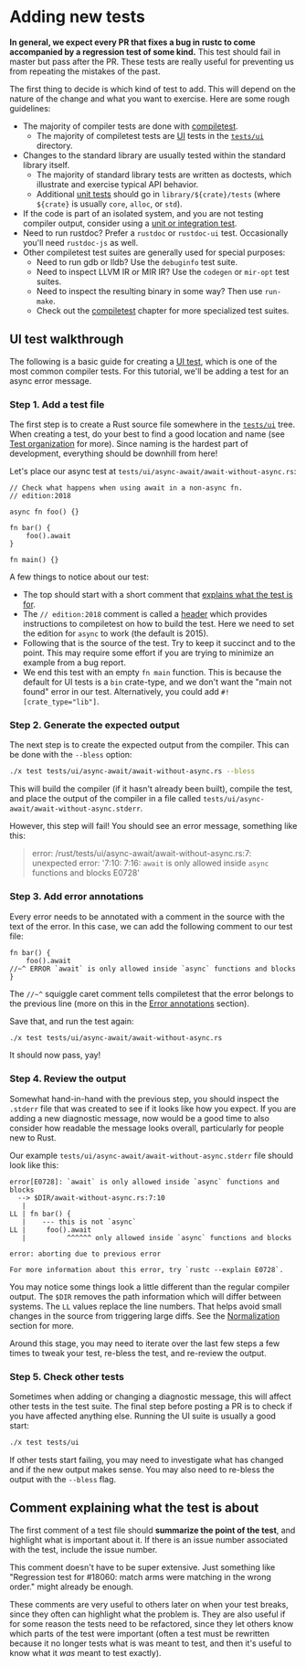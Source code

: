 # Adding new tests

<!-- toc -->

**In general, we expect every PR that fixes a bug in rustc to come
accompanied by a regression test of some kind.** This test should fail
in master but pass after the PR. These tests are really useful for
preventing us from repeating the mistakes of the past.

The first thing to decide is which kind of test to add.
This will depend on the nature of the change and what you want to exercise.
Here are some rough guidelines:

- The majority of compiler tests are done with [compiletest].
  - The majority of compiletest tests are [UI](ui.md) tests in the [`tests/ui`] directory.
- Changes to the standard library are usually tested within the standard library itself.
  - The majority of standard library tests are written as doctests,
    which illustrate and exercise typical API behavior.
  - Additional [unit tests](intro.md#package-tests) should go in
    `library/${crate}/tests` (where `${crate}` is usually `core`, `alloc`, or `std`).
- If the code is part of an isolated system, and you are not testing compiler output,
  consider using a [unit or integration test](intro.md#package-tests).
- Need to run rustdoc? Prefer a `rustdoc` or `rustdoc-ui` test.
  Occasionally you'll need `rustdoc-js` as well.
- Other compiletest test suites are generally used for special purposes:
  - Need to run gdb or lldb? Use the `debuginfo` test suite.
  - Need to inspect LLVM IR or MIR IR? Use the `codegen` or `mir-opt` test suites.
  - Need to inspect the resulting binary in some way?
    Then use `run-make`.
  - Check out the [compiletest] chapter for more specialized test suites.

[compiletest]: compiletest.md
[`tests/ui`]: https://github.com/rust-lang/rust/tree/master/tests/ui/

## UI test walkthrough

The following is a basic guide for creating a [UI test](ui.md), which is one
of the most common compiler tests.
For this tutorial, we'll be adding a test for an async error message.

### Step 1. Add a test file

The first step is to create a Rust source file somewhere in the
[`tests/ui`] tree.
When creating a test, do your best to find a good location and name (see [Test
organization](ui.md#test-organization) for more).
Since naming is the hardest part of development, everything should be downhill
from here!

Let's place our async test at `tests/ui/async-await/await-without-async.rs`:

```rust,ignore
// Check what happens when using await in a non-async fn.
// edition:2018

async fn foo() {}

fn bar() {
    foo().await
}

fn main() {}
```

A few things to notice about our test:

* The top should start with a short comment that [explains what the test is
  for](#explanatory_comment).
* The `// edition:2018` comment is called a [header](headers.md) which provides
  instructions to compiletest on how to build the test.
  Here we need to set the edition for `async` to work (the default is 2015).
* Following that is the source of the test.
  Try to keep it succinct and to the point.
  This may require some effort if you are trying to minimize an example from a
  bug report.
* We end this test with an empty `fn main` function.
  This is because the default for UI tests is a `bin` crate-type,
  and we don't want the "main not found" error in our test.
  Alternatively, you could add `#![crate_type="lib"]`.

### Step 2. Generate the expected output

The next step is to create the expected output from the compiler.
This can be done with the `--bless` option:

```sh
./x test tests/ui/async-await/await-without-async.rs --bless
```

This will build the compiler (if it hasn't already been built), compile the
test, and place the output of the compiler in a file called
`tests/ui/async-await/await-without-async.stderr`.

However, this step will fail!
You should see an error message, something like this:

> error: /rust/tests/ui/async-await/await-without-async.rs:7: unexpected
> error: '7:10: 7:16: `await` is only allowed inside `async` functions and
> blocks E0728'

### Step 3. Add error annotations

Every error needs to be annotated with a comment in the source with the text
of the error.
In this case, we can add the following comment to our test file:

```rust,ignore
fn bar() {
    foo().await
//~^ ERROR `await` is only allowed inside `async` functions and blocks
}
```

The `//~^` squiggle caret comment tells compiletest that the error belongs to
the previous line (more on this in the [Error
annotations](ui.md#error-annotations) section).

Save that, and run the test again:

```sh
./x test tests/ui/async-await/await-without-async.rs
```

It should now pass, yay!

### Step 4. Review the output

Somewhat hand-in-hand with the previous step, you should inspect the `.stderr`
file that was created to see if it looks like how you expect.
If you are adding a new diagnostic message, now would be a good time to
also consider how readable the message looks overall, particularly for
people new to Rust.

Our example `tests/ui/async-await/await-without-async.stderr` file should
look like this:

```text
error[E0728]: `await` is only allowed inside `async` functions and blocks
  --> $DIR/await-without-async.rs:7:10
   |
LL | fn bar() {
   |    --- this is not `async`
LL |     foo().await
   |          ^^^^^^ only allowed inside `async` functions and blocks

error: aborting due to previous error

For more information about this error, try `rustc --explain E0728`.
```

You may notice some things look a little different than the regular
compiler output.
The `$DIR` removes the path information which will differ between systems.
The `LL` values replace the line numbers.
That helps avoid small changes in the source from triggering large diffs.
See the [Normalization](ui.md#normalization) section for more.

Around this stage, you may need to iterate over the last few steps a few times
to tweak your test, re-bless the test, and re-review the output.

### Step 5. Check other tests

Sometimes when adding or changing a diagnostic message, this will affect
other tests in the test suite.
The final step before posting a PR is to check if you have affected anything else.
Running the UI suite is usually a good start:

```sh
./x test tests/ui
```

If other tests start failing, you may need to investigate what has changed
and if the new output makes sense.
You may also need to re-bless the output with the `--bless` flag.

<a name="explanatory_comment"></a>

## Comment explaining what the test is about

The first comment of a test file should **summarize the point
of the test**, and highlight what is important about it.
If there is an issue number associated with the test, include
the issue number.

This comment doesn't have to be super extensive. Just something like
"Regression test for #18060: match arms were matching in the wrong
order."  might already be enough.

These comments are very useful to others later on when your test
breaks, since they often can highlight what the problem is. They are
also useful if for some reason the tests need to be refactored, since
they let others know which parts of the test were important (often a
test must be rewritten because it no longer tests what is was meant to
test, and then it's useful to know what it *was* meant to test
exactly).
